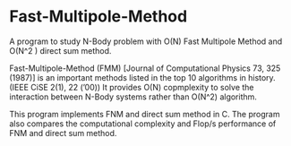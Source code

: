 # Fast-Multipole-Method
A program to study N-Body problem with  O(N) Fast Multipole Method and O(N^2 ) direct sum method.

Fast-Multipole-Method (FMM) [Journal of Computational Physics 73, 325 (1987)] is an important methods listed in the top 10 algorithms in history. (IEEE CiSE 2(1), 22 (’00))
It provides O(N) copmplexity to solve the interaction between N-Body systems rather than O(N^2) algorithm.

This program implements FNM and direct sum method in C. The program also compares the computational complexity and Flop/s performance of FNM and direct sum method.
